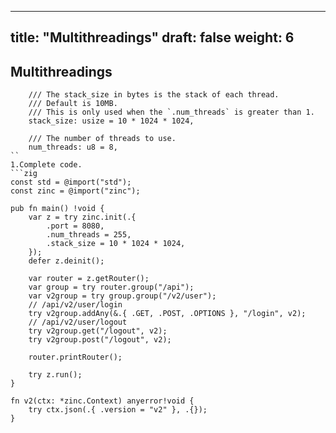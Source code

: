 

---
title: "Multithreadings"
draft: false
weight: 6
---

## Multithreadings

```
    /// The stack_size in bytes is the stack of each thread.
    /// Default is 10MB.
    /// This is only used when the `.num_threads` is greater than 1.
    stack_size: usize = 10 * 1024 * 1024,

    /// The number of threads to use.
    num_threads: u8 = 8,
``
1.Complete code.
```zig
const std = @import("std");
const zinc = @import("zinc");

pub fn main() !void {
    var z = try zinc.init(.{
        .port = 8080,
        .num_threads = 255,
        .stack_size = 10 * 1024 * 1024,
    });
    defer z.deinit();

    var router = z.getRouter();
    var group = try router.group("/api");
    var v2group = try group.group("/v2/user");
    // /api/v2/user/login
    try v2group.addAny(&.{ .GET, .POST, .OPTIONS }, "/login", v2);
    // /api/v2/user/logout
    try v2group.get("/logout", v2);
    try v2group.post("/logout", v2);

    router.printRouter();

    try z.run();
}

fn v2(ctx: *zinc.Context) anyerror!void {
    try ctx.json(.{ .version = "v2" }, .{});
}
```